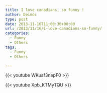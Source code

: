 ```yaml
---
title: I love canadians, so funny !
author: Deimos
type: post
date: 2013-11-16T11:00:30+00:00
url: /2013/11/16/i-love-canadians-so-funny/
categories:
  - Funny
  - Others
tags:
  - Funny
  - Others

---
```


{{< youtube WKuaf3nepF0 >}}

{{< youtube Xpb_KTMyTQU >}}
